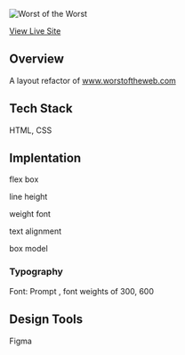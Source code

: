 


![Worst of the Worst](./assets/wofthew.jpg?raw=true)

[View Live Site](https://worstoftheweb-refactor.vercel.app/)
## **Overview**
A layout refactor of www.worstoftheweb.com


## **Tech Stack**
 HTML, CSS


## **Implentation**

flex box

line height

weight font

text alignment

box model


### **Typography**
Font: Prompt , font weights of 300, 600


 ## **Design Tools**
 Figma


 




